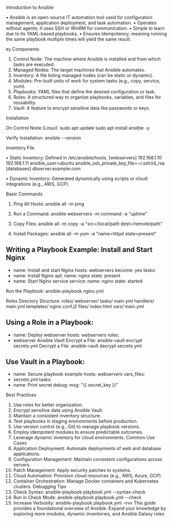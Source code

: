 Introduction to Ansible

• Ansible is an open-source IT automation tool used for configuration management, 
application deployment, and task automation.
• Operates without agents; it uses SSH or WinRM for communication.
• Simple to learn due to its YAML-based playbooks.
• Ensures idempotency, meaning running the same playbook multiple times will yield the 
same result.

ey Components
1. Control Node: The machine where Ansible is installed and from which tasks are executed.
2. Managed Nodes: The target machines that Ansible automates.
3. Inventory: A file listing managed nodes (can be static or dynamic).
4. Modules: Pre-built units of work for system tasks (e.g., copy, service, yum).
5. Playbooks: YAML files that define the desired configuration or task.
6. Roles: A structured way to organize playbooks, variables, and files for reusability.
7. Vault: A feature to encrypt sensitive data like passwords or keys.

Installation

On Control Node (Linux):
sudo apt update
sudo apt install ansible -y

Verify Installation:
ansible --version

Inventory File

• Static Inventory: Defined in /etc/ansible/hosts.
[webservers]
192.168.1.10
192.168.1.11 ansible_user=ubuntu ansible_ssh_private_key_file=~/.ssh/id_rsa
[databases]
dbserver.example.com


• Dynamic Inventory: Generated dynamically using scripts or cloud integrations (e.g., AWS, 
GCP).

Basic Commands
1. Ping All Hosts:
ansible all -m ping

2. Run a Command:
ansible webservers -m command -a "uptime"

3. Copy Files:
ansible all -m copy -a "src=/local/path dest=/remote/path"

4. Install Packages:
ansible all -m yum -a "name=httpd state=present"

Writing a Playbook
Example: Install and Start Nginx
---
- name: Install and start Nginx
 hosts: webservers
 become: yes
 tasks:
 - name: Install Nginx
 apt:
 name: nginx
 state: present
 - name: Start Nginx service
 service:
 name: nginx
 state: started

Run the Playbook:
ansible-playbook nginx.yml


Roles
Directory Structure:
roles/
 webserver/
 tasks/
 main.yml
 handlers/
 main.yml
 templates/
 nginx.conf.j2
 files/
 index.html
 vars/
 main.yml


Using a Role in a Playbook:
---
- name: Deploy webserver
 hosts: webservers
 roles:
 - webserver
Ansible Vault
Encrypt a File:
ansible-vault encrypt secrets.yml
Decrypt a File:
ansible-vault decrypt secrets.yml


Use Vault in a Playbook:
---
- name: Secure playbook example
 hosts: webservers
 vars_files:
 - secrets.yml
 tasks:
 - name: Print secret
 debug:
 msg: "{{ secret_key }}"


Best Practices
1. Use roles for better organization.
2. Encrypt sensitive data using Ansible Vault.
3. Maintain a consistent inventory structure.
4. Test playbooks in staging environments before production.
5. Use version control (e.g., Git) to manage playbook versions.
6. Employ idempotent modules to ensure predictable outcomes.
7. Leverage dynamic inventory for cloud environments.
Common Use Cases
1. Application Deployment: Automate deployments of web and database applications.
2. Configuration Management: Maintain consistent configurations across servers.
3. Patch Management: Apply security patches to systems.
4. Cloud Automation: Provision cloud resources (e.g., AWS, Azure, GCP).
5. Container Orchestration: Manage Docker containers and Kubernetes clusters.
Debugging Tips
1. Check Syntax:
ansible-playbook playbook.yml --syntax-check
2. Run in Check Mode:
ansible-playbook playbook.yml --check
3. Increase Verbosity:
ansible-playbook playbook.yml -vvv
This guide provides a foundational overview of Ansible. Expand your knowledge by exploring more 
modules, dynamic inventories, and Ansible Galaxy roles
